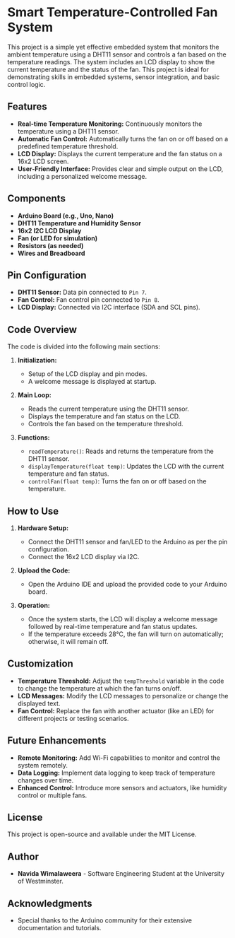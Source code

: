# Smart Temperature-Controlled Fan System

This project is a simple yet effective embedded system that monitors the ambient temperature using a DHT11 sensor and controls a fan based on the temperature readings. The system includes an LCD display to show the current temperature and the status of the fan. This project is ideal for demonstrating skills in embedded systems, sensor integration, and basic control logic.

## Features

- **Real-time Temperature Monitoring:** Continuously monitors the temperature using a DHT11 sensor.
- **Automatic Fan Control:** Automatically turns the fan on or off based on a predefined temperature threshold.
- **LCD Display:** Displays the current temperature and the fan status on a 16x2 LCD screen.
- **User-Friendly Interface:** Provides clear and simple output on the LCD, including a personalized welcome message.

## Components

- **Arduino Board (e.g., Uno, Nano)**
- **DHT11 Temperature and Humidity Sensor**
- **16x2 I2C LCD Display**
- **Fan (or LED for simulation)**
- **Resistors (as needed)**
- **Wires and Breadboard**

## Pin Configuration

- **DHT11 Sensor:** Data pin connected to `Pin 7`.
- **Fan Control:** Fan control pin connected to `Pin 8`.
- **LCD Display:** Connected via I2C interface (SDA and SCL pins).

## Code Overview

The code is divided into the following main sections:

1. **Initialization:**
   - Setup of the LCD display and pin modes.
   - A welcome message is displayed at startup.

2. **Main Loop:**
   - Reads the current temperature using the DHT11 sensor.
   - Displays the temperature and fan status on the LCD.
   - Controls the fan based on the temperature threshold.

3. **Functions:**
   - `readTemperature()`: Reads and returns the temperature from the DHT11 sensor.
   - `displayTemperature(float temp)`: Updates the LCD with the current temperature and fan status.
   - `controlFan(float temp)`: Turns the fan on or off based on the temperature.

## How to Use

1. **Hardware Setup:**
   - Connect the DHT11 sensor and fan/LED to the Arduino as per the pin configuration.
   - Connect the 16x2 LCD display via I2C.

2. **Upload the Code:**
   - Open the Arduino IDE and upload the provided code to your Arduino board.

3. **Operation:**
   - Once the system starts, the LCD will display a welcome message followed by real-time temperature and fan status updates.
   - If the temperature exceeds 28°C, the fan will turn on automatically; otherwise, it will remain off.

## Customization

- **Temperature Threshold:** Adjust the `tempThreshold` variable in the code to change the temperature at which the fan turns on/off.
- **LCD Messages:** Modify the LCD messages to personalize or change the displayed text.
- **Fan Control:** Replace the fan with another actuator (like an LED) for different projects or testing scenarios.

## Future Enhancements

- **Remote Monitoring:** Add Wi-Fi capabilities to monitor and control the system remotely.
- **Data Logging:** Implement data logging to keep track of temperature changes over time.
- **Enhanced Control:** Introduce more sensors and actuators, like humidity control or multiple fans.

## License

This project is open-source and available under the MIT License.

## Author

- **Navida Wimalaweera** - Software Engineering Student at the University of Westminster.

## Acknowledgments

- Special thanks to the Arduino community for their extensive documentation and tutorials.


